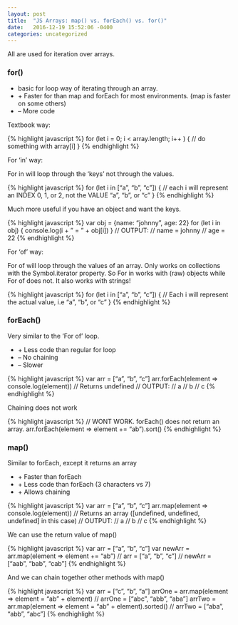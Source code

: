 ```yaml
---
layout: post
title:  "JS Arrays: map() vs. forEach() vs. for()"
date:   2016-12-19 15:52:06 -0400
categories: uncategorized
---
```


All are used for iteration over arrays.

<h3>for()</h3>
<ul>
    <li>basic for loop way of iterating through an array.</li>
    <li>+ Faster for than map and forEach for most environments. (map is faster on some others)</li>
    <li>– More code</li>
</ul>
Textbook way:

{% highlight javascript %}
for (let i = 0; i < array.length; i++ ) {
    // do something with array[i]
}
{% endhighlight %}

For ‘in’ way:

For in will loop through the ‘keys’ not through the values.

{% highlight javascript %}
for (let i in [“a”, “b”, “c”]) {
    // each i will represent an INDEX 0, 1, or 2, not the VALUE “a”, “b”, or “c”
}
{% endhighlight %}

Much more useful if you have an object and want the keys.

{% highlight javascript %}
var obj = {name: “johnny”, age: 22}
for (let i in obj) {
    console.log(i + ” = ” + obj[i])
}
// OUTPUT:
// name = johnny
// age = 22
{% endhighlight %}

For ‘of’ way:

For of will loop through the values of an array. Only works on collections with the Symbol.iterator property. So For in works with (raw) objects while For of does not. It also works with strings!

{% highlight javascript %}
for (let i in [“a”, “b”, “c”]) {
    // Each i will represent the actual value, i.e “a”, “b”, or “c”
}
{% endhighlight %}

<h3>forEach()</h3>
Very similar to the ‘For of’ loop.
<ul>
    <li>+ Less code than regular for loop</li>
    <li>– No chaining</li>
    <li>– Slower</li>
</ul>

{% highlight javascript %}
var arr = [“a”, “b”, “c”]
arr.forEach(element => console.log(element))
// Returns undefined
// OUTPUT:
// a
// b
// c
{% endhighlight %}

Chaining does not work

{% highlight javascript %}
// WONT WORK. forEach() does not return an array.
arr.forEach(element => element += “ab”).sort()
{% endhighlight %}

<h3>map()</h3>
Similar to forEach, except it returns an array
<ul>
    <li>+ Faster than forEach</li>
    <li>+ Less code than forEach (3 characters vs 7)</li>
    <li>+ Allows chaining</li>
</ul>

{% highlight javascript %}
var arr = [“a”, “b”, “c”]
arr.map(element => console.log(element))
// Returns an array ([undefined, undefined, undefined] in this case)
// OUTPUT:
// a
// b
// c
{% endhighlight %}

We can use the return value of map()

{% highlight javascript %}
var arr = [“a”, “b”, “c”]
var newArr = arr.map(element => element += “ab”)
// arr = [“a”, “b”, “c”]
// newArr = [“aab”, “bab”, “cab”]
{% endhighlight %}

And we can chain together other methods with map()

{% highlight javascript %}
var arr = [“c”, “b”, “a”]
arrOne = arr.map(element => element = “ab” + element)
// arrOne = [“abc”, “abb”, “aba”]
arrTwo = arr.map(element => element = “ab” + element).sorted()
// arrTwo = [“aba”, “abb”, “abc”]
{% endhighlight %}
